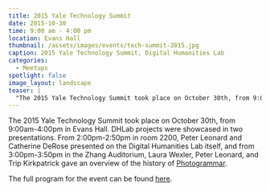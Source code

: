 ```yaml
---
title: 2015 Yale Technology Summit
date: 2015-10-30
time: 9:00 am - 4:00 pm
location: Evans Hall
thumbnail: /assets/images/events/tech-summit-2015.jpg
caption: 2015 Yale Technology Summit, Digital Humanities Lab
categories: 
  - Meetups
spotlight: false 
image_layout: landscape
teaser: |
  "The 2015 Yale Technology Summit took place on October 30th, from 9:00am-4:00pm in Evans Hall. DHLab projects were showcased in two presentations. From 2:00pm-2:50pm in room 2200, Peter Leonard and..."
---
```


The 2015 Yale Technology Summit took place on October 30th, from 9:00am-4:00pm in Evans Hall. DHLab projects were showcased in two presentations. From 2:00pm-2:50pm in room 2200, Peter Leonard and Catherine DeRose presented on the Digital Humanities Lab itself, and from 3:00pm-3:50pm in the Zhang Auditorium, Laura Wexler, Peter Leonard, and Trip Kirkpatrick gave an overview of the history of [Photogrammar](http://web.library.yale.edu/dhlab/photogrammar).

The full program for the event can be found [here](http://www.cvent.com/events/2015-yale-technology-summit/agenda-74948859ce6046248c32dada831f4c9d.aspx).